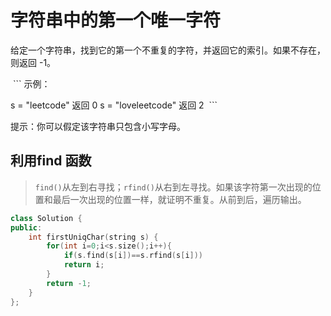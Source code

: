 # 字符串中的第一个唯一字符
给定一个字符串，找到它的第一个不重复的字符，并返回它的索引。如果不存在，则返回 -1。

 ```
示例：

s = "leetcode"
返回 0
s = "loveleetcode"
返回 2
 ```

提示：你可以假定该字符串只包含小写字母。

## 利用find 函数
>`find()`从左到右寻找；`rfind()`从右到左寻找。如果该字符第一次出现的位置和最后一次出现的位置一样，就证明不重复。从前到后，遍历输出。
```C++
class Solution {
public:
    int firstUniqChar(string s) {
        for(int i=0;i<s.size();i++){
            if(s.find(s[i])==s.rfind(s[i]))
            return i;
        }
        return -1;
    }
};

```
